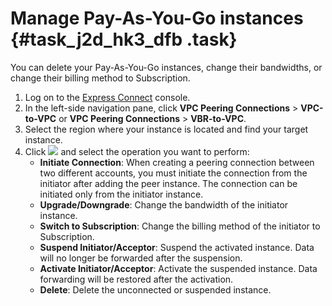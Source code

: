 # Manage Pay-As-You-Go instances {#task_j2d_hk3_dfb .task}

You can delete your Pay-As-You-Go instances, change their bandwidths, or change their billing method to Subscription.

1.  Log on to the [Express Connect](https://partners-intl.console.aliyun.com/#/ri) console. 
2.  In the left-side navigation pane, click **VPC Peering Connections** \> **VPC-to-VPC** or **VPC Peering Connections** \> **VBR-to-VPC**. 
3.  Select the region where your instance is located and find your target instance. 
4.  Click ![](images/12053_en-US_source.png) and select the operation you want to perform: 
    -   **Initiate Connection**: When creating a peering connection between two different accounts, you must initiate the connection from the initiator after adding the peer instance. The connection can be initiated only from the initiator instance.
    -   **Upgrade/Downgrade**: Change the bandwidth of the initiator instance.
    -   **Switch to Subscription**: Change the billing method of the initiator to Subscription.
    -   **Suspend Initiator/Acceptor**: Suspend the activated instance. Data will no longer be forwarded after the suspension.
    -   **Activate Initiator/Acceptor**: Activate the suspended instance. Data forwarding will be restored after the activation.
    -   **Delete**: Delete the unconnected or suspended instance.


